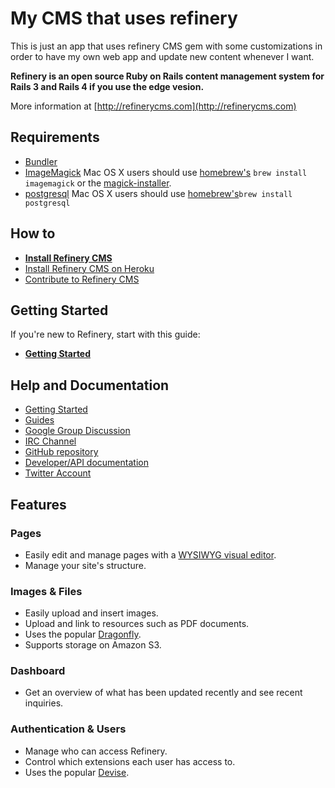 # My CMS that uses refinery

This is just an app that uses refinery CMS gem with some customizations in order to 
have my own web app and update new content whenever I want.

__Refinery is an open source Ruby on Rails content management system for Rails 3 and Rails 4 if you use the edge vesion.__

More information at [http://refinerycms.com](http://refinerycms.com)

## Requirements

* [Bundler](http://gembundler.com)
* [ImageMagick](http://www.imagemagick.org/script/install-source.php)
  Mac OS X users should use [homebrew's](https://github.com/mxcl/homebrew/wiki/installation) `brew install imagemagick` or the [magick-installer](https://github.com/maddox/magick-installer).
* [postgresql](http://www.postgresql.org)
  Mac OS X users should use [homebrew's](https://github.com/mxcl/homebrew/wiki/installation)`brew install postgresql` 

## How to

* __[Install Refinery CMS](http://refinerycms.com/download)__
* [Install Refinery CMS on Heroku](http://refinerycms.com/guides/heroku)
* [Contribute to Refinery CMS](readme.md#contributing)

## Getting Started

If you're new to Refinery, start with this guide:

* __[Getting Started](http://refinerycms.com/guides/getting-started)__

## Help and Documentation

* [Getting Started](http://refinerycms.com/guides/getting-started)
* [Guides](http://refinerycms.com/guides)
* [Google Group Discussion](http://group.refinerycms.org)
* [IRC Channel](http://refinerycms.com/guides/how-to-get-help#irc-channel)
* [GitHub repository](https://github.com/refinery/refinerycms)
* [Developer/API documentation](http://api.refinerycms.org)
* [Twitter Account](http://twitter.com/refinerycms)

## Features

### Pages

* Easily edit and manage pages with a [WYSIWYG visual editor](http://www.wymeditor.org/).
* Manage your site's structure.

### Images & Files

* Easily upload and insert images.
* Upload and link to resources such as PDF documents.
* Uses the popular [Dragonfly](https://github.com/markevans/dragonfly).
* Supports storage on Amazon S3.

### Dashboard

* Get an overview of what has been updated recently and see recent inquiries.

### Authentication & Users

* Manage who can access Refinery.
* Control which extensions each user has access to.
* Uses the popular [Devise](https://github.com/plataformatec/devise).

